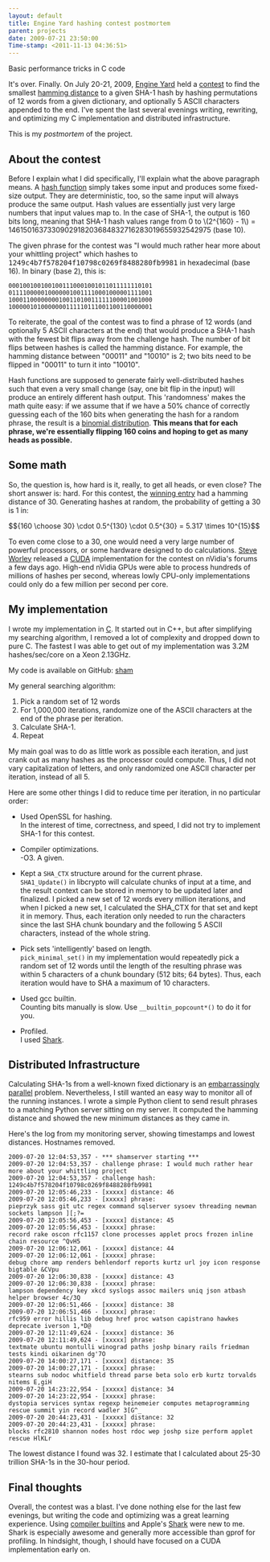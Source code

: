 ```yaml
---
layout: default
title: Engine Yard hashing contest postmortem
parent: projects
date: 2009-07-21 23:50:00
Time-stamp: <2011-11-13 04:36:51>
---
```


<div class="subtitle meta">Basic performance tricks in C code</div>

It's over. Finally. On July 20-21, 2009, <a href="http://engineyard.com"
target="_blank">Engine Yard</a> held a <a
href="http://www.engineyard.com/blog/2009/programming-contest-win-iphone-3gs-2k-cloud-credit/"
target="_blank">contest</a> to find the smallest <a
href="http://en.wikipedia.org/wiki/Hamming_distance" target="_blank">hamming
distance</a> to a given SHA-1 hash by hashing permutations of 12 words from a
given dictionary, and optionally 5 ASCII characters appended to the end. I've
spent the last several evenings writing, rewriting, and optimizing my C
implementation and distributed infrastructure.

This is my _postmortem_ of the project.

## About the contest

Before I explain what I did specifically, I'll explain what the above paragraph
means. A <a href="http://en.wikipedia.org/wiki/Cryptographic_hash_function"
target="_blank">hash function</a> simply takes some input and produces some
fixed-size output. They are deterministic, too, so the same input will always
produce the same output. Hash values are essentially just very large numbers
that input values map to. In the case of SHA-1, the output is 160 bits long,
meaning that SHA-1 hash values range from 0 to \\(2^{160} - 1\\) =
1461501637330902918203684832716283019655932542975 (base 10).

The given phrase for the contest was "I would much rather hear more about
your whittling project" which hashes to
<tt>1249c4b7f578204f10798c0269f8488280fb9981</tt> in hexadecimal (base 16). In
binary (base 2), this is:

    0001001001001001110001001011011111110101
    0111100000100000010011110001000001111001
    1000110000000010011010011111100001001000
    1000001010000000111110111001100110000001

To reiterate, the goal of the contest was to find a phrase of 12 words (and
optionally 5 ASCII characters at the end) that would produce a SHA-1 hash with
the fewest bit flips away from the challenge hash. The number of bit flips
between hashes is called the hamming distance. For example, the hamming
distance between "00011" and "10010" is 2; two bits need to be flipped in
"00011" to turn it into "10010".

Hash functions are supposed to generate fairly well-distributed hashes such
that even a very small change (say, one bit flip in the input) will produce an
entirely different hash output. This 'randomness' makes the math quite easy: if
we assume that if we have a 50% chance of correctly guessing each of the 160
bits when generating the hash for a random phrase, the result is a <a
href="http://en.wikipedia.org/wiki/Binomial_distribution"
target="_blank">binomial distribution</a>. **This means that for each phrase,
we're essentially flipping 160 coins and hoping to get as many heads as
possible.**

## Some math

So, the question is, how hard is it, really, to get all heads, or even close?
The short answer is: hard. For this contest, the <a
href="http://twitter.com/CodingCrypto/status/2768436494" target="_top">winning
entry</a> had a hamming distance of 30. Generating hashes at random, the
probability of getting a 30 is 1 in:

<div>
$${160 \choose 30} \cdot 0.5^{130} \cdot 0.5^{30} = 5.317 \times 10^{15}$$
</div>

To even come close to a 30, one would need a very large number of powerful
processors, or some hardware designed to do calculations. <a
href="http://twitter.com/spworley">Steve Worley</a> released a <a
href="http://nvidia.com/cuda" target="_top">CUDA</a> implementation for the
contest on nVidia's forums a few days ago. High-end nVidia GPUs were able to
process hundreds of millions of hashes per second, whereas lowly CPU-only
implementations could only do a few million per second per core.

## My implementation

I wrote my implementation in <a
href="http://en.wikipedia.org/wiki/C_%28programming_language%29"
target="_top">C</a>. It started out in C++, but after simplifying my searching
algorithm, I removed a lot of complexity and dropped down to pure C. The
fastest I was able to get out of my implementation was 3.2M hashes/sec/core on
a Xeon 2.13GHz.

My code is available on GitHub: [sham](https://github.com/msparks/sham)

My general searching algorithm:

1. Pick a random set of 12 words
2. For 1,000,000 iterations, randomize one of the ASCII characters at the end
   of the phrase per iteration.
3. Calculate SHA-1.
4. Repeat

My main goal was to do as little work as possible each iteration, and just
crank out as many hashes as the processor could compute. Thus, I did not vary
capitalization of letters, and only randomized one ASCII character per
iteration, instead of all 5.

Here are some other things I did to reduce time per iteration, in no particular
order:

* Used OpenSSL for hashing.  
  In the interest of time, correctness, and speed, I did not try to implement
  SHA-1 for this contest.

* Compiler optimizations.  
  -O3. A given.

* Kept a `SHA_CTX` structure around for the current phrase.  
  `SHA1_Update()` in
  libcrypto will calculate chunks of input at a time, and the result context
  can be stored in memory to be updated later and finalized. I picked a new set
  of 12 words every million iterations, and when I picked a new set, I
  calculated the SHA_CTX for that set and kept it in memory. Thus, each
  iteration only needed to run the characters since the last SHA chunk boundary
  and the following 5 ASCII characters, instead of the whole string.

* Pick sets 'intelligently' based on length.  
  `pick_minimal_set()` in my implementation would repeatedly pick a random set
  of 12 words until the length of the resulting phrase was within 5 characters
  of a chunk boundary (512 bits; 64 bytes). Thus, each iteration would have to
  SHA a maximum of 10 characters.

* Used gcc builtin.  
  Counting bits manually is slow. Use `__builtin_popcount*()` to do it for you.

* Profiled.  
  I used <a
  href="http://developer.apple.com/tools/shark_optimize.html">Shark</a>.

## Distributed Infrastructure

Calculating SHA-1s from a well-known fixed dictionary is an
[embarrassingly parallel] problem. Nevertheless, I still wanted an easy way to
monitor all of the running instances. I wrote a simple Python client to send
result phrases to a matching Python server sitting on my server. It computed
the hamming distance and showed the new minimum distances as they came in.

Here's the log from my monitoring server, showing timestamps and lowest
distances. Hostnames removed.

    2009-07-20 12:04:53,357 - *** shamserver starting ***
    2009-07-20 12:04:53,357 - challenge phrase: I would much rather hear more about your whittling project
    2009-07-20 12:04:53,357 - challenge hash: 1249c4b7f578204f10798c0269f8488280fb9981
    2009-07-20 12:05:46,233 - [xxxxx] distance: 46
    2009-07-20 12:05:46,233 - [xxxxx] phrase:
    pieprzyk sass git utc regex command sqlserver sysoev threading newman sockets lampson ][;?=
    2009-07-20 12:05:56,453 - [xxxxx] distance: 45
    2009-07-20 12:05:56,453 - [xxxxx] phrase:
    record rake oscon rfc1157 clone processes applet procs frozen inline chain resource ^QvH5
    2009-07-20 12:06:12,061 - [xxxxx] distance: 44
    2009-07-20 12:06:12,061 - [xxxxx] phrase:
    debug chore amp renders behlendorf reports kurtz url joy icon response bigtable &CVpu
    2009-07-20 12:06:30,838 - [xxxxx] distance: 43
    2009-07-20 12:06:30,838 - [xxxxx] phrase:
    lampson dependency key xkcd syslogs assoc mailers uniq json atbash helper browser 4c/3Q
    2009-07-20 12:06:51,466 - [xxxxx] distance: 38
    2009-07-20 12:06:51,466 - [xxxxx] phrase:
    rfc959 error hillis lib debug href proc watson capistrano hawkes deprecate iverson 1,*D@
    2009-07-20 12:11:49,624 - [xxxxx] distance: 36
    2009-07-20 12:11:49,624 - [xxxxx] phrase:
    textmate ubuntu montulli winograd paths joshp binary rails friedman tests kindi oikarinen dg'7O
    2009-07-20 14:00:27,171 - [xxxxx] distance: 35
    2009-07-20 14:00:27,171 - [xxxxx] phrase:
    stearns sub nodoc whitfield thread parse beta solo erb kurtz torvalds nitems E,giH
    2009-07-20 14:23:22,954 - [xxxxx] distance: 34
    2009-07-20 14:23:22,954 - [xxxxx] phrase:
    dystopia services syntax regexp heinemeier computes metaprogramming rescue summit yin record wadler 3[G^_
    2009-07-20 20:44:23,431 - [xxxxx] distance: 32
    2009-07-20 20:44:23,431 - [xxxxx] phrase:
    blocks rfc2810 shannon nodes host rdoc wep joshp size perform applet rescue HlKLr

The lowest distance I found was 32. I estimate that I calculated about 25-30
trillion SHA-1s in the 30-hour period.

## Final thoughts

Overall, the contest was a blast. I've done nothing else for the last few
evenings, but writing the code and optimizing was a great learning
experience. Using [compiler builtins] and Apple's [Shark] were new to me. Shark
is especially awesome and generally more accessible than gprof for profiling.
In hindsight, though, I should have focused on a CUDA implementation early on.

[embarrassingly parallel]: http://en.wikipedia.org/wiki/Embarrassingly_parallel
[compiler builtins]: http://developer.apple.com/documentation/developertools/gcc-4.0.1/gcc/Other-Builtins.html
[Shark]: http://developer.apple.com/tools/shark_optimize.html
